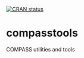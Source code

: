   <!-- badges: start -->
  [![CRAN status](https://www.r-pkg.org/badges/version/compasstools)](https://CRAN.R-project.org/package=compasstools)
  <!-- badges: end -->

# compasstools

COMPASS utilities and tools
